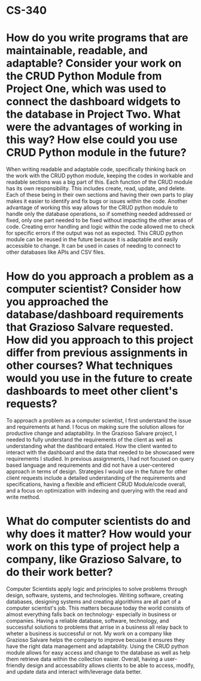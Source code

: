 # CS-340
# How do you write programs that are maintainable, readable, and adaptable? Consider your work on the CRUD Python Module from Project One, which was used to connect the dashboard widgets to the database in Project Two. What were the advantages of working in this way? How else could you use CRUD Python module in the future?
  When writing readable and adaptable code, specifically thinking back on the work with the CRUD python module, keeping the codes in workable and readable sections was a big part of this. Each function of the CRUD module has its own responsibility. This includes create, read, update, and delete. Each of these being in their own sections and having their own parts to play makes it easier to identify and fix bugs or issues within the code. Another advantage of working this way allows for the CRUD python module to handle only the database operations, so if something needed addressed or fixed, only one part needed to be fixed without impacting the other areas of code. Creating error handling and logic within the code allowed me to check for specific errors if the output was not as expected. This CRUD python module can be reused in the future because it is adaptable and easily accessible to change. It can be used in cases of needing to connect to other databases like APIs and CSV files. 
# How do you approach a problem as a computer scientist? Consider how you approached the database/dashboard requirements that Grazioso Salvare requested. How did you approach to this project differ from previous assignments in other courses? What techniques would you use in the future to create dashboards to meet other client's requests?
  To approach a problem as a computer scientist, I first understand the issue and requirements at hand. I focus on making sure the solution allows for productive change and adaptability. In the Grazioso Salvare project, I needed to fully understand the requirements of the client as well as understanding what the dashboard entaled. How the client wanted to interact with the dashboard and the data that needed to be showcased were requirements I studied. In previous assignments, I had not focused on query based language and requirements and did not have a user-centered approach in terms of design. Strategies I would use in the future for other client requests include a detailed understanding of the requirements and specifications, having a flexible and efficient CRUD Module/code overall, and a focus on optimization with indexing and querying with the read and write method. 
# What do computer scientists do and why does it matter? How would your work on this type of project help a company, like Grazioso Salvare, to do their work better?
  Computer Scientists apply logic and principles to solve problems through design, software, systems, and technologies. Writing software, creating databases, designing systems and creating algorithims are all part of a computer scientist's job. This matters because today the world consists of almost everything falls back on technology- especially in business or companies. Having a reliable database, software, technology, and successful solutions to problems that arrise in a business all relay back to wheter a business is successful or not. My work on a company like Grazioso Salvare helps the company to improve becuase it ensures they have the right data management and adaptability. Using the CRUD python module allows for easy access and change to the database as well as help them retrieve data within the collection easier. Overall, having a user-friendly design and accessability allows clients to be able to access, modify, and update data and interact with/leverage data better. 
